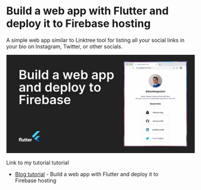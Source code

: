 # Build a web app with Flutter and deploy it to Firebase hosting

A simple web app similar to Linktree tool for listing all your social links in your bio on Instagram, Twitter, or other socials.

![Build a web app with Flutter and deploy it to Firebase hosting](link_in_bio.png)

Link to my tutorial tutorial

- [Blog tutorial](https://levelup.gitconnected.com/build-a-web-app-with-flutter-and-deploy-it-to-firebase-hosting-3ee020b0e3db) - Build a web app with Flutter and deploy it to Firebase hosting
